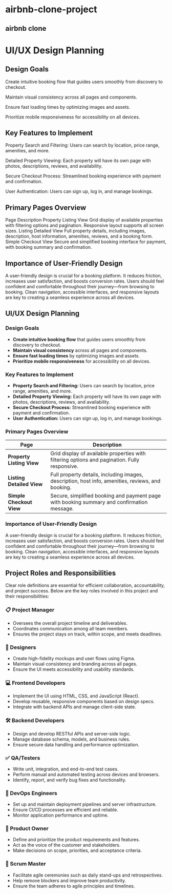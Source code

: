 # airbnb-clone-project
## airbnb clone

# UI/UX Design Planning

## Design Goals
Create intuitive booking flow that guides users smoothly from discovery to checkout.

Maintain visual consistency across all pages and components.

Ensure fast loading times by optimizing images and assets.

Prioritize mobile responsiveness for accessibility on all devices.

## Key Features to Implement
Property Search and Filtering: Users can search by location, price range, amenities, and more.

Detailed Property Viewing: Each property will have its own page with photos, descriptions, reviews, and availability.

Secure Checkout Process: Streamlined booking experience with payment and confirmation.

User Authentication: Users can sign up, log in, and manage bookings.

## Primary Pages Overview
Page	Description
Property Listing View	Grid display of available properties with filtering options and pagination. Responsive layout supports all screen sizes.
Listing Detailed View	Full property details, including images, description, host information, amenities, reviews, and a booking form.
Simple Checkout View	Secure and simplified booking interface for payment, with booking summary and confirmation.

## Importance of User-Friendly Design
A user-friendly design is crucial for a booking platform. It reduces friction, increases user satisfaction, and boosts conversion rates. Users should feel confident and comfortable throughout their journey—from browsing to booking. Clean navigation, accessible interfaces, and responsive layouts are key to creating a seamless experience across all devices.

## UI/UX Design Planning

### Design Goals
- **Create intuitive booking flow** that guides users smoothly from discovery to checkout.
- **Maintain visual consistency** across all pages and components.
- **Ensure fast loading times** by optimizing images and assets.
- **Prioritize mobile responsiveness** for accessibility on all devices.

### Key Features to Implement
- **Property Search and Filtering:** Users can search by location, price range, amenities, and more.
- **Detailed Property Viewing:** Each property will have its own page with photos, descriptions, reviews, and availability.
- **Secure Checkout Process:** Streamlined booking experience with payment and confirmation.
- **User Authentication:** Users can sign up, log in, and manage bookings.

### Primary Pages Overview

| Page                   | Description                                                                                      |
|------------------------|--------------------------------------------------------------------------------------------------|
| **Property Listing View** | Grid display of available properties with filtering options and pagination. Fully responsive.     |
| **Listing Detailed View** | Full property details, including images, description, host info, amenities, reviews, and booking. |
| **Simple Checkout View**  | Secure, simplified booking and payment page with booking summary and confirmation message.       |

### Importance of User-Friendly Design
A user-friendly design is crucial for a booking platform. It reduces friction, increases user satisfaction, and boosts conversion rates. Users should feel confident and comfortable throughout their journey—from browsing to booking. Clean navigation, accessible interfaces, and responsive layouts are key to creating a seamless experience across all devices.

## Project Roles and Responsibilities

Clear role definitions are essential for efficient collaboration, accountability, and project success. Below are the key roles involved in this project and their responsibilities:

### 📋 Project Manager
- Oversees the overall project timeline and deliverables.
- Coordinates communication among all team members.
- Ensures the project stays on track, within scope, and meets deadlines.

### 🎨 Designers
- Create high-fidelity mockups and user flows using Figma.
- Maintain visual consistency and branding across all pages.
- Ensure the UI meets accessibility and usability standards.

### 💻 Frontend Developers
- Implement the UI using HTML, CSS, and JavaScript (React).
- Develop reusable, responsive components based on design specs.
- Integrate with backend APIs and manage client-side state.

### 🛠️ Backend Developers
- Design and develop RESTful APIs and server-side logic.
- Manage database schema, models, and business rules.
- Ensure secure data handling and performance optimization.

### ✅ QA/Testers
- Write unit, integration, and end-to-end test cases.
- Perform manual and automated testing across devices and browsers.
- Identify, report, and verify bug fixes and functionality.

### 🚀 DevOps Engineers
- Set up and maintain deployment pipelines and server infrastructure.
- Ensure CI/CD processes are efficient and reliable.
- Monitor application performance and uptime.

### 🎯 Product Owner
- Define and prioritize the product requirements and features.
- Act as the voice of the customer and stakeholders.
- Make decisions on scope, priorities, and acceptance criteria.

### 🧭 Scrum Master
- Facilitate agile ceremonies such as daily stand-ups and retrospectives.
- Help remove blockers and improve team productivity.
- Ensure the team adheres to agile principles and timelines.


